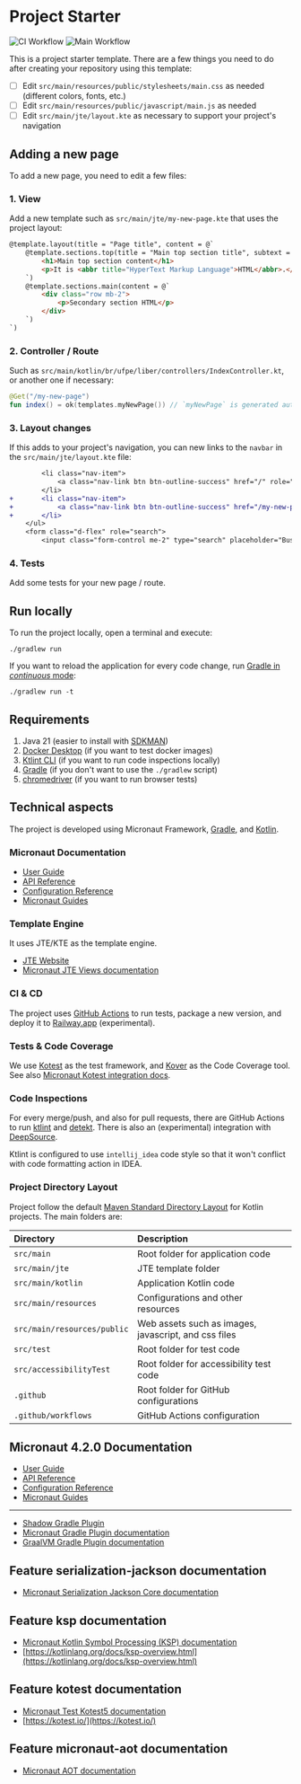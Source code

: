 <!-- markdownlint-disable MD013 -->

# Project Starter

![CI Workflow](https://github.com/Liber-UFPE/visaoholandesa/actions/workflows/build.yml/badge.svg?branch=main)
![Main Workflow](https://github.com/Liber-UFPE/visaoholandesa/actions/workflows/main.yml/badge.svg?branch=main)

This is a project starter template. There are a few things you need to do after creating your repository using this template:

- [ ] Edit `src/main/resources/public/stylesheets/main.css` as needed (different colors, fonts, etc.)
- [ ] Edit `src/main/resources/public/javascript/main.js` as needed
- [ ] Edit `src/main/jte/layout.kte` as necessary to support your project's navigation

## Adding a new page

To add a new page, you need to edit a few files:

### 1. View

Add a new template such as `src/main/jte/my-new-page.kte` that uses the project layout:

```html
@template.layout(title = "Page title", content = @`
    @template.sections.top(title = "Main top section title", subtext = @`
        <h1>Main top section content</h1>
        <p>It is <abbr title="HyperText Markup Language">HTML</abbr>.</p>
    `)
    @template.sections.main(content = @`
        <div class="row mb-2">
            <p>Secondary section HTML</p>
        </div>
    `)
`)
```

### 2. Controller / Route

Such as `src/main/kotlin/br/ufpe/liber/controllers/IndexController.kt`, or another one if necessary:

```kotlin
@Get("/my-new-page")
fun index() = ok(templates.myNewPage()) // `myNewPage` is generated automatically
```

### 3. Layout changes

If this adds to your project's navigation, you can new links to the `navbar` in the `src/main/jte/layout.kte` file:

```diff
        <li class="nav-item">
            <a class="nav-link btn btn-outline-success" href="/" role="button">Index</a>
        </li>
+       <li class="nav-item">
+           <a class="nav-link btn btn-outline-success" href="/my-new-page" role="button">My New Page</a>
+       </li>
    </ul>
    <form class="d-flex" role="search">
        <input class="form-control me-2" type="search" placeholder="Busca" aria-label="Search">

```

### 4. Tests

Add some tests for your new page / route.

## Run locally

To run the project locally, open a terminal and execute:

```shell
./gradlew run
```

If you want to reload the application for every code change, run [Gradle in _continuous_ mode](https://docs.micronaut.io/latest/guide/#gradleReload):

```shell
./gradlew run -t
```

## Requirements

1. Java 21 (easier to install with [SDKMAN](https://sdkman.io/))
2. [Docker Desktop](https://www.docker.com/products/docker-desktop/) (if you want to test docker images)
3. [Ktlint CLI](https://pinterest.github.io/ktlint/1.0.0/install/cli/) (if you want to run code inspections locally)
4. [Gradle](https://gradle.org/install/#with-a-package-manager) (if you don't want to use the `./gradlew` script)
5. [chromedriver](https://chromedriver.chromium.org/downloads) (if you want to run browser tests)

## Technical aspects

The project is developed using Micronaut Framework, [Gradle](https://gradle.org/), and [Kotlin](https://kotlinlang.org/).

### Micronaut Documentation

- [User Guide](https://docs.micronaut.io/4.1.3/guide/index.html)
- [API Reference](https://docs.micronaut.io/4.1.3/api/index.html)
- [Configuration Reference](https://docs.micronaut.io/4.1.3/guide/configurationreference.html)
- [Micronaut Guides](https://guides.micronaut.io/index.html)

### Template Engine

It uses JTE/KTE as the template engine.

- [JTE Website](https://jte.gg/)
- [Micronaut JTE Views documentation](https://micronaut-projects.github.io/micronaut-views/latest/guide/#jte)

### CI & CD

The project uses [GitHub Actions](https://docs.github.com/en/actions) to run tests, package a new version, and deploy it to [Railway.app](https://railway.app/) (experimental).

### Tests & Code Coverage

We use [Kotest](https://kotest.io/) as the test framework, and [Kover](https://github.com/Kotlin/kotlinx-kover) as the Code Coverage tool. See also [Micronaut Kotest integration docs](https://micronaut-projects.github.io/micronaut-test/latest/guide/#kotest5).

### Code Inspections

For every merge/push, and also for pull requests, there are GitHub Actions to run [ktlint](https://github.com/pinterest/ktlint) and [detekt](https://github.com/detekt/detekt). There is also an (experimental) integration with [DeepSource](https://deepsource.com/).

Ktlint is configured to use `intellij_idea` code style so that it won't conflict with code formatting action in IDEA.

### Project Directory Layout

Project follow the default [Maven Standard Directory Layout](https://maven.apache.org/guides/introduction/introduction-to-the-standard-directory-layout.html) for Kotlin projects. The main folders are:

| Directory                   | Description                                          |
|:----------------------------|:-----------------------------------------------------|
| `src/main`                  | Root folder for application code                     |
| `src/main/jte`              | JTE template folder                                  |
| `src/main/kotlin`           | Application Kotlin code                              |
| `src/main/resources`        | Configurations and other resources                   |
| `src/main/resources/public` | Web assets such as images, javascript, and css files |
| `src/test`                  | Root folder for test code                            |
| `src/accessibilityTest`     | Root folder for accessibility test code              |
| `.github`                   | Root folder for GitHub configurations                |
| `.github/workflows`         | GitHub Actions configuration                         |

## Micronaut 4.2.0 Documentation

- [User Guide](https://docs.micronaut.io/4.2.0/guide/index.html)
- [API Reference](https://docs.micronaut.io/4.2.0/api/index.html)
- [Configuration Reference](https://docs.micronaut.io/4.2.0/guide/configurationreference.html)
- [Micronaut Guides](https://guides.micronaut.io/index.html)

---

- [Shadow Gradle Plugin](https://plugins.gradle.org/plugin/com.github.johnrengelman.shadow)
- [Micronaut Gradle Plugin documentation](https://micronaut-projects.github.io/micronaut-gradle-plugin/latest/)
- [GraalVM Gradle Plugin documentation](https://graalvm.github.io/native-build-tools/latest/gradle-plugin.html)

## Feature serialization-jackson documentation

- [Micronaut Serialization Jackson Core documentation](https://micronaut-projects.github.io/micronaut-serialization/latest/guide/)

## Feature ksp documentation

- [Micronaut Kotlin Symbol Processing (KSP) documentation](https://docs.micronaut.io/latest/guide/#kotlin)
- [https://kotlinlang.org/docs/ksp-overview.html](https://kotlinlang.org/docs/ksp-overview.html)

## Feature kotest documentation

- [Micronaut Test Kotest5 documentation](https://micronaut-projects.github.io/micronaut-test/latest/guide/#kotest5)
- [https://kotest.io/](https://kotest.io/)

## Feature micronaut-aot documentation

- [Micronaut AOT documentation](https://micronaut-projects.github.io/micronaut-aot/latest/guide/)
